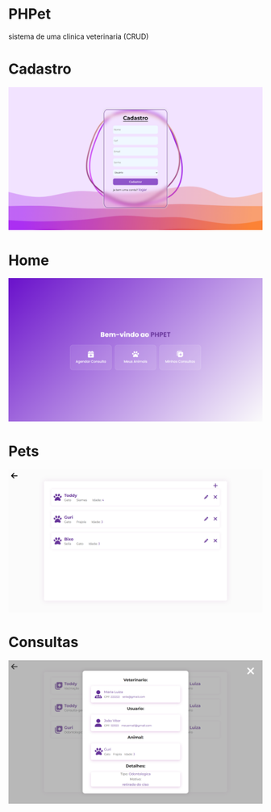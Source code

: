 # PHPet
sistema de uma clinica veterinaria (CRUD)

# Cadastro

<img src="/readme/cadastrar_phpet.png">

# Home

<img src="/readme/home.png">

# Pets

<img src="/readme/meuspets.png">

# Consultas

<img src="/readme/consultas.png">